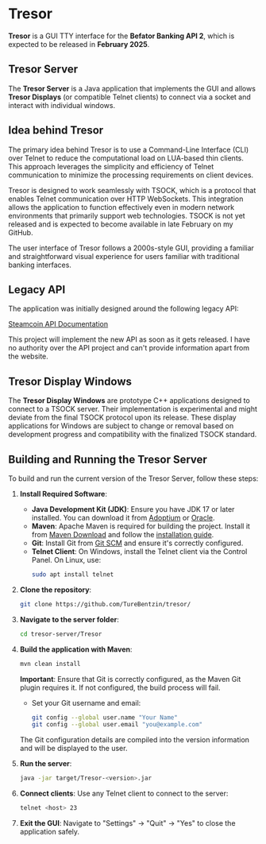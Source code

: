 # Tresor

**Tresor** is a GUI TTY interface for the **Befator Banking API 2**, which is expected to be released in **February 2025**.

## Tresor Server

The **Tresor Server** is a Java application that implements the GUI and allows **Tresor Displays** (or compatible Telnet clients) to connect via a socket and interact with individual windows.

## Idea behind Tresor

The primary idea behind Tresor is to use a Command-Line Interface (CLI) over Telnet to reduce the computational load on LUA-based thin clients. This approach leverages the simplicity and efficiency of Telnet communication to minimize the processing requirements on client devices.

Tresor is designed to work seamlessly with TSOCK, which is a protocol that enables Telnet communication over HTTP WebSockets. This integration allows the application to function effectively even in modern network environments that primarily support web technologies. TSOCK is not yet released and is expected to become available in late February on my GitHub.

The user interface of Tresor follows a 2000s-style GUI, providing a familiar and straightforward visual experience for users familiar with traditional banking interfaces.

## Legacy API

The application was initially designed around the following legacy API:

[Steamcoin API Documentation](http://befator.befatorinc.de:8932/index.php/Steamcoin_API_Documentation)

This project will implement the new API as soon as it gets released. I have no authority over the API project and can't provide information apart from the website.

## Tresor Display Windows

The **Tresor Display Windows** are prototype C++ applications designed to connect to a TSOCK server. Their implementation is experimental and might deviate from the final TSOCK protocol upon its release. These display applications for Windows are subject to change or removal based on development progress and compatibility with the finalized TSOCK standard.

## Building and Running the Tresor Server

To build and run the current version of the Tresor Server, follow these steps:

1. **Install Required Software**:
   - **Java Development Kit (JDK)**: Ensure you have JDK 17 or later installed. You can download it from [Adoptium](https://adoptium.net/) or [Oracle](https://www.oracle.com/java/technologies/downloads/).
   - **Maven**: Apache Maven is required for building the project. Install it from [Maven Download](https://maven.apache.org/download.cgi) and follow the [installation guide](https://maven.apache.org/install.html).
   - **Git**: Install Git from [Git SCM](https://git-scm.com/downloads) and ensure it's correctly configured.
   - **Telnet Client**: On Windows, install the Telnet client via the Control Panel. On Linux, use:
     ```bash
     sudo apt install telnet
     ```

2. **Clone the repository**:
   ```bash
   git clone https://github.com/TureBentzin/tresor/
   ```

3. **Navigate to the server folder**:
   ```bash
   cd tresor-server/Tresor
   ```

4. **Build the application with Maven**:
   ```bash
   mvn clean install
   ```
   **Important**: Ensure that Git is correctly configured, as the Maven Git plugin requires it. If not configured, the build process will fail.

   - Set your Git username and email:
     ```bash
     git config --global user.name "Your Name"
     git config --global user.email "you@example.com"
     ```

   The Git configuration details are compiled into the version information and will be displayed to the user.

5. **Run the server**:
   ```bash
   java -jar target/Tresor-<version>.jar
   ```

6. **Connect clients**:
   Use any Telnet client to connect to the server:
   ```bash
   telnet <host> 23
   ```

7. **Exit the GUI**:
   Navigate to "Settings" -> "Quit" -> "Yes" to close the application safely.

